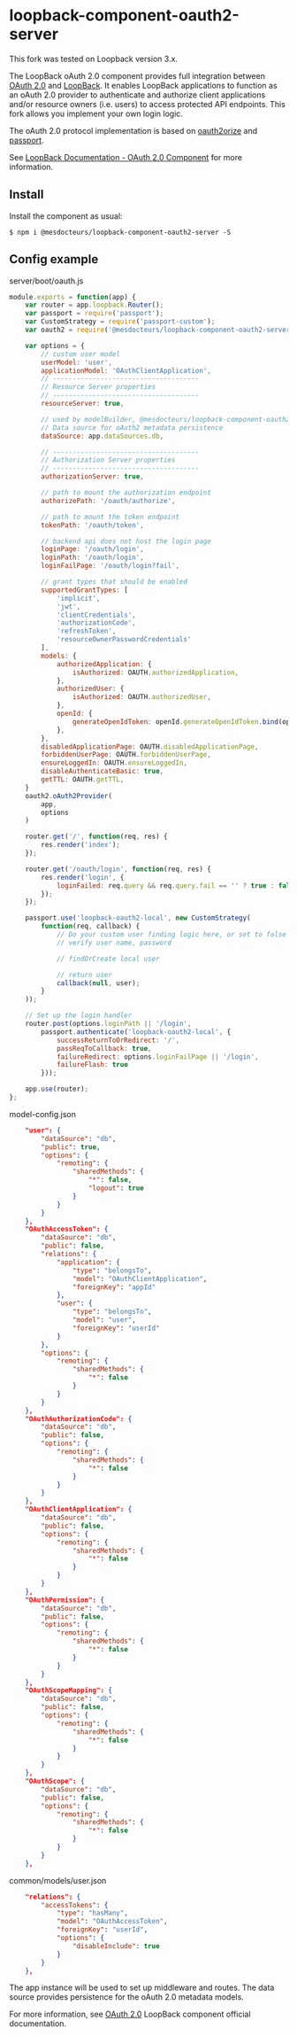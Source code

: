 # loopback-component-oauth2-server

This fork was tested on Loopback version 3.x.

The LoopBack oAuth 2.0 component provides full integration between [OAuth 2.0](http://tools.ietf.org/html/rfc6749)
and [LoopBack](http://loopback.io). It enables LoopBack applications to function
as an oAuth 2.0 provider to authenticate and authorize client applications and/or
resource owners (i.e. users) to access protected API endpoints. This fork allows 
you implement your own login logic.

The oAuth 2.0 protocol implementation is based on [oauth2orize](https://github.com/jaredhanson/oauth2orize)
and [passport](http://passportjs.org/). 

See [LoopBack Documentation - OAuth 2.0 Component](http://loopback.io/doc/en/lb3/OAuth-2.0.html) for more information.

## Install

Install the component as usual:

```
$ npm i @mesdocteurs/loopback-component-oauth2-server -S
```

## Config example

server/boot/oauth.js

```js
module.exports = function(app) {
    var router = app.loopback.Router();
    var passport = require('passport');
    var CustomStrategy = require('passport-custom');
    var oauth2 = require('@mesdocteurs/loopback-component-oauth2-server')

    var options = {
        // custom user model
        userModel: 'user',
        applicationModel: 'OAuthClientApplication',
        // -------------------------------------
        // Resource Server properties
        // -------------------------------------
        resourceServer: true,

        // used by modelBuilder, @mesdocteurs/loopback-component-oauth2-server/models/index.js
        // Data source for oAuth2 metadata persistence
        dataSource: app.dataSources.db,

        // -------------------------------------
        // Authorization Server properties
        // -------------------------------------
        authorizationServer: true,

        // path to mount the authorization endpoint
        authorizePath: '/oauth/authorize',

        // path to mount the token endpoint
        tokenPath: '/oauth/token',

        // backend api does not host the login page
        loginPage: '/oauth/login',
        loginPath: '/oauth/login',
        loginFailPage: '/oauth/login?fail',

        // grant types that should be enabled
        supportedGrantTypes: [
            'implicit',
            'jwt',
            'clientCredentials',
            'authorizationCode',
            'refreshToken',
            'resourceOwnerPasswordCredentials'
        ],
        models: {
            authorizedApplication: {
                isAuthorized: OAUTH.authorizedApplication,
            },
            authorizedUser: {
                isAuthorized: OAUTH.authorizedUser,
            },
            openId: {
                generateOpenIdToken: openId.generateOpenIdToken.bind(openId),
            },
        },
        disabledApplicationPage: OAUTH.disabledApplicationPage,
        forbiddenUserPage: OAUTH.forbiddenUserPage,
        ensureLoggedIn: OAUTH.ensureLoggedIn,
        disableAuthenticateBasic: true,
        getTTL: OAUTH.getTTL,
    }
    oauth2.oAuth2Provider(
        app,
        options
    )

    router.get('/', function(req, res) {
        res.render('index');
    });

    router.get('/oauth/login', function(req, res) {
        res.render('login', {
            loginFailed: req.query && req.query.fail == '' ? true : false
        });
    });

    passport.use('loopback-oauth2-local', new CustomStrategy(
        function(req, callback) {
            // Do your custom user finding logic here, or set to false based on req object
            // verify user name, password 

            // findOrCreate local user 

            // return user
            callback(null, user);
        }
    ));

    // Set up the login handler
    router.post(options.loginPath || '/login',
        passport.authenticate('loopback-oauth2-local', {
            successReturnToOrRedirect: '/',
            passReqToCallback: true,
            failureRedirect: options.loginFailPage || '/login',
            failureFlash: true
        }));    

    app.use(router);
};
```

model-config.json
```JSON
    "user": {
        "dataSource": "db",
        "public": true,
        "options": {
            "remoting": {
                "sharedMethods": {
                    "*": false,
                    "logout": true
                }
            }
        }
    },
    "OAuthAccessToken": {
        "dataSource": "db",
        "public": false,
        "relations": {
            "application": {
                "type": "belongsTo",
                "model": "OAuthClientApplication",
                "foreignKey": "appId"
            },
            "user": {
                "type": "belongsTo",
                "model": "user",
                "foreignKey": "userId"
            }
        },
        "options": {
            "remoting": {
                "sharedMethods": {
                    "*": false
                }
            }
        }
    },
    "OAuthAuthorizationCode": {
        "dataSource": "db",
        "public": false,
        "options": {
            "remoting": {
                "sharedMethods": {
                    "*": false
                }
            }
        }
    },
    "OAuthClientApplication": {
        "dataSource": "db",
        "public": false,
        "options": {
            "remoting": {
                "sharedMethods": {
                    "*": false
                }
            }
        }
    },
    "OAuthPermission": {
        "dataSource": "db",
        "public": false,
        "options": {
            "remoting": {
                "sharedMethods": {
                    "*": false
                }
            }
        }
    },
    "OAuthScopeMapping": {
        "dataSource": "db",
        "public": false,
        "options": {
            "remoting": {
                "sharedMethods": {
                    "*": false
                }
            }
        }
    },
    "OAuthScope": {
        "dataSource": "db",
        "public": false,
        "options": {
            "remoting": {
                "sharedMethods": {
                    "*": false
                }
            }
        }
    },
```

common/models/user.json
```JSON
    "relations": {
        "accessTokens": {
            "type": "hasMany",
            "model": "OAuthAccessToken",
            "foreignKey": "userId",
            "options": {
                "disableInclude": true
            }
        }
    },
```
The app instance will be used to set up middleware and routes. The data source
provides persistence for the oAuth 2.0 metadata models.

For more information, see [OAuth 2.0](http://loopback.io/doc/en/lb3/OAuth-2.0.html) LoopBack component official documentation.
